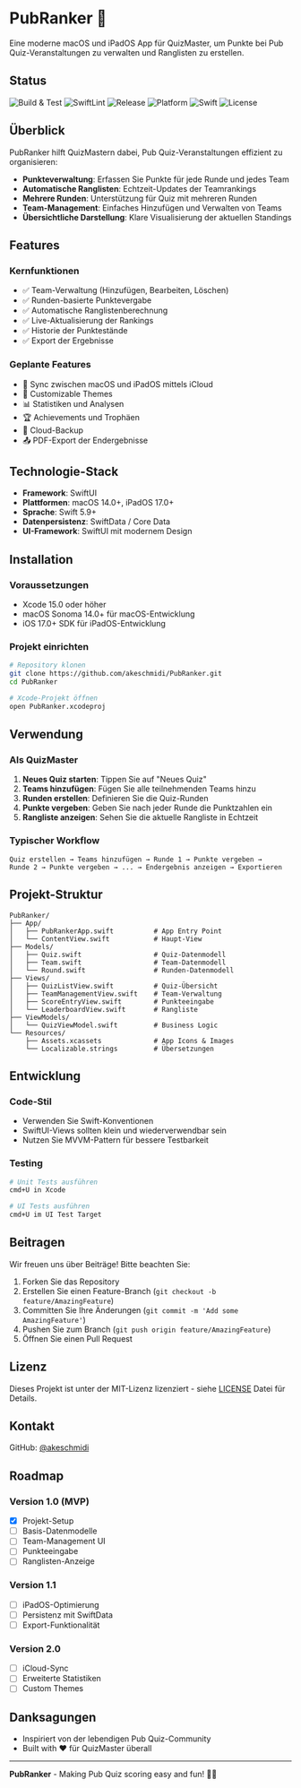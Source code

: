 # PubRanker 🎯

Eine moderne macOS und iPadOS App für QuizMaster, um Punkte bei Pub Quiz-Veranstaltungen zu verwalten und Ranglisten zu erstellen.

## Status

![Build & Test](https://github.com/akeschmidi/PubRanker/actions/workflows/build.yml/badge.svg)
![SwiftLint](https://github.com/akeschmidi/PubRanker/actions/workflows/swiftlint.yml/badge.svg)
![Release](https://github.com/akeschmidi/PubRanker/actions/workflows/release.yml/badge.svg)
![Platform](https://img.shields.io/badge/platform-macOS-blue)
![Swift](https://img.shields.io/badge/swift-5.9-orange)
![License](https://img.shields.io/github/license/akeschmidi/PubRanker)

## Überblick

PubRanker hilft QuizMastern dabei, Pub Quiz-Veranstaltungen effizient zu organisieren:
- **Punkteverwaltung**: Erfassen Sie Punkte für jede Runde und jedes Team
- **Automatische Ranglisten**: Echtzeit-Updates der Teamrankings
- **Mehrere Runden**: Unterstützung für Quiz mit mehreren Runden
- **Team-Management**: Einfaches Hinzufügen und Verwalten von Teams
- **Übersichtliche Darstellung**: Klare Visualisierung der aktuellen Standings

## Features

### Kernfunktionen
- ✅ Team-Verwaltung (Hinzufügen, Bearbeiten, Löschen)
- ✅ Runden-basierte Punktevergabe
- ✅ Automatische Ranglistenberechnung
- ✅ Live-Aktualisierung der Rankings
- ✅ Historie der Punktestände
- ✅ Export der Ergebnisse

### Geplante Features
- 📱 Sync zwischen macOS und iPadOS mittels iCloud
- 🎨 Customizable Themes
- 📊 Statistiken und Analysen
- 🏆 Achievements und Trophäen
- 💾 Cloud-Backup
- 📤 PDF-Export der Endergebnisse

## Technologie-Stack

- **Framework**: SwiftUI
- **Plattformen**: macOS 14.0+, iPadOS 17.0+
- **Sprache**: Swift 5.9+
- **Datenpersistenz**: SwiftData / Core Data
- **UI-Framework**: SwiftUI mit modernem Design

## Installation

### Voraussetzungen
- Xcode 15.0 oder höher
- macOS Sonoma 14.0+ für macOS-Entwicklung
- iOS 17.0+ SDK für iPadOS-Entwicklung

### Projekt einrichten

```bash
# Repository klonen
git clone https://github.com/akeschmidi/PubRanker.git
cd PubRanker

# Xcode-Projekt öffnen
open PubRanker.xcodeproj
```

## Verwendung

### Als QuizMaster

1. **Neues Quiz starten**: Tippen Sie auf "Neues Quiz"
2. **Teams hinzufügen**: Fügen Sie alle teilnehmenden Teams hinzu
3. **Runden erstellen**: Definieren Sie die Quiz-Runden
4. **Punkte vergeben**: Geben Sie nach jeder Runde die Punktzahlen ein
5. **Rangliste anzeigen**: Sehen Sie die aktuelle Rangliste in Echtzeit

### Typischer Workflow

```
Quiz erstellen → Teams hinzufügen → Runde 1 → Punkte vergeben → 
Runde 2 → Punkte vergeben → ... → Endergebnis anzeigen → Exportieren
```

## Projekt-Struktur

```
PubRanker/
├── App/
│   ├── PubRankerApp.swift          # App Entry Point
│   └── ContentView.swift           # Haupt-View
├── Models/
│   ├── Quiz.swift                  # Quiz-Datenmodell
│   ├── Team.swift                  # Team-Datenmodell
│   └── Round.swift                 # Runden-Datenmodell
├── Views/
│   ├── QuizListView.swift          # Quiz-Übersicht
│   ├── TeamManagementView.swift    # Team-Verwaltung
│   ├── ScoreEntryView.swift        # Punkteeingabe
│   └── LeaderboardView.swift       # Rangliste
├── ViewModels/
│   └── QuizViewModel.swift         # Business Logic
└── Resources/
    ├── Assets.xcassets             # App Icons & Images
    └── Localizable.strings         # Übersetzungen
```

## Entwicklung

### Code-Stil
- Verwenden Sie Swift-Konventionen
- SwiftUI-Views sollten klein und wiederverwendbar sein
- Nutzen Sie MVVM-Pattern für bessere Testbarkeit

### Testing
```bash
# Unit Tests ausführen
cmd+U in Xcode

# UI Tests ausführen
cmd+U im UI Test Target
```

## Beitragen

Wir freuen uns über Beiträge! Bitte beachten Sie:

1. Forken Sie das Repository
2. Erstellen Sie einen Feature-Branch (`git checkout -b feature/AmazingFeature`)
3. Committen Sie Ihre Änderungen (`git commit -m 'Add some AmazingFeature'`)
4. Pushen Sie zum Branch (`git push origin feature/AmazingFeature`)
5. Öffnen Sie einen Pull Request

## Lizenz

Dieses Projekt ist unter der MIT-Lizenz lizenziert - siehe [LICENSE](LICENSE) Datei für Details.

## Kontakt

GitHub: [@akeschmidi](https://github.com/akeschmidi)

## Roadmap

### Version 1.0 (MVP)
- [x] Projekt-Setup
- [ ] Basis-Datenmodelle
- [ ] Team-Management UI
- [ ] Punkteeingabe
- [ ] Ranglisten-Anzeige

### Version 1.1
- [ ] iPadOS-Optimierung
- [ ] Persistenz mit SwiftData
- [ ] Export-Funktionalität

### Version 2.0
- [ ] iCloud-Sync
- [ ] Erweiterte Statistiken
- [ ] Custom Themes

## Danksagungen

- Inspiriert von der lebendigen Pub Quiz-Community
- Built with ❤️ für QuizMaster überall

---

**PubRanker** - Making Pub Quiz scoring easy and fun! 🍺🎯
